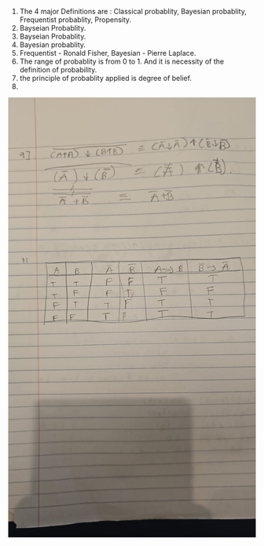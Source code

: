 1) The 4 major Definitions are : Classical probablity, Bayesian probablity, Frequentist probablity, Propensity.  
2)  Bayseian Probablity.  
3)  Bayseian Probablity.  
4)  Bayesian probablity.  
5)  Frequentist - Ronald Fisher, Bayesian - Pierre Laplace.  
6)  The range of probablity is from 0 to 1. And it is necessity of the definition of probability.    
7)  the principle of probablity applied is degree of belief.    
8)       
![image 5](img5.jpg)
